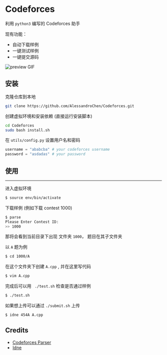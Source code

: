 # Codeforces
利用 `python3` 编写的 Codeforces 助手

现有功能：

* 自动下载样例
* 一键测试样例
* 一键提交源码

![preview GIF](https://github.com/endiliey/idne/blob/master/preview.gif?raw=true)

## 安装

克隆仓库到本地
```bash
git clone https://github.com/AlessandroChen/Codeforces.git
```

创建虚拟环境和安装依赖 (直接运行安装脚本)

```bash
cd Codeforces
sudo bash install.sh
```

在 `utils/config.py` 设置用户名和密码
```python
username = "ababcba" # your codeforces username
password = "asdadas" # your password
```




## 使用
----------

进入虚拟环境

```bash
$ source env/bin/activate
```

下载样例 (例如下载 contest 1000)

```bash
$ parse
Please Enter Contest ID:
>> 1000
```

那将会看到当前目录下出现 文件夹 `1000`， 题目在其子文件夹

以 `A` 题为例

```bash
$ cd 1000/A
```

在这个文件夹下创建 `A.cpp` , 并在这里写代码
```bash
$ vim A.cpp
```

完成后可以用 ` ./test.sh` 检查是否通过样例
```bash
$ ./test.sh
```

如果想上传可以通过 `./submit.sh` 上传
```bash
$ idne 454A A.cpp
```

## Credits

- [Codeforces Parser](https://github.com/johnathan79717/codeforces-parser)
- [Idne](https://github.com/endiliey/idne)

